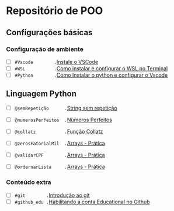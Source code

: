 # Repositório de POO

## Configurações básicas

### Configuração de ambiente<!-- +xp:0 -->
- [ ] `#Vscode        .`[Instale o VSCode](https://code.visualstudio.com/download)
- [ ] `#WSL           .`[Como instalar e configurar o WSL no Terminal](https://code.visualstudio.com/download)
- [ ] `#Python        .`[Como Instalar o python e configurar o Vscode](wiki/git/README.md)

## Linguagem Python
- [ ] `@semRepetição      .`[String sem repetição](python/sem_repeticao.md)
- [ ] `@numerosPerfeitos  .`[Números Perfeitos](python/numeros_perfeitos.md)
- [ ] `@collatz           .`[Função Collatz](python/collatz.md)
- [ ] `@zerosFatorialMil  .`[Arrays - Prática](typescript/arrays_pratica.md)
- [ ] `@validarCPF        .`[Arrays - Prática](typescript/arrays_pratica.md)
- [ ] `@ordernarLista     .`[Arrays - Prática](typescript/arrays_pratica.md)


### Conteúdo extra

- [ ] `#git        .`[Introdução ao git](wiki/git/README.md)
- [ ] `#github_edu .`[Habilitando a conta Educational no Github](wiki/git/github.md)
